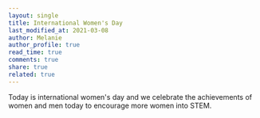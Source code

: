 ```yaml
---
layout: single
title: International Women's Day
last_modified_at: 2021-03-08
author: Melanie
author_profile: true
read_time: true
comments: true
share: true
related: true
---
```


Today is international women's day and we celebrate the achievements of women and men today to encourage more women into STEM.